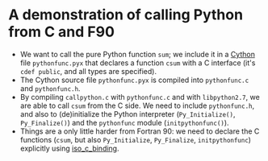 # A demonstration of calling Python from C and F90

* We want to call the pure Python function `sum`; we include it in a [Cython](http://cython.org) file `pythonfunc.pyx` that declares a function `csum` with a C interface (it's `cdef public`, and all types are specified).
* The Cython source file `pythonfunc.pyx` is compiled into `pythonfunc.c` and `pythonfunc.h`.
* By compiling `callpython.c` with `pythonfunc.c` and with `libpython2.7`, we are able to call `csum` from the C side. We need to include `pythonfunc.h`, and also to (de)initialize the Python interpreter (`Py_Initialize()`, `Py_Finalize()`) and the `pythonfunc` module (`initpythonfunc()`).
* Things are a only little harder from Fortran 90: we need to declare the C functions (`csum`, but also `Py_Initialize`, `Py_Finalize`, `initpythonfunc`) explicitly using [iso_c_binding](http://stackoverflow.com/tags/fortran-iso-c-binding/info).
